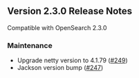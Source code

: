 ## Version 2.3.0 Release Notes

Compatible with OpenSearch 2.3.0


### Maintenance

* Upgrade netty version to 4.1.79 ([#249](https://github.com/opensearch-project/performance-analyzer/pull/249))
* Jackson version bump ([#247](https://github.com/opensearch-project/performance-analyzer/pull/247))
